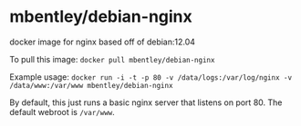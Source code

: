 mbentley/debian-nginx
==================

docker image for nginx
based off of debian:12.04

To pull this image:
`docker pull mbentley/debian-nginx`

Example usage:
`docker run -i -t -p 80 -v /data/logs:/var/log/nginx -v /data/www:/var/www mbentley/debian-nginx`

By default, this just runs a basic nginx server that listens on port 80.  The default webroot is `/var/www`.
